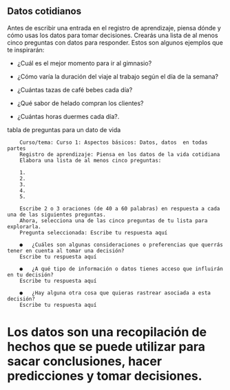 ## Datos cotidianos 

Antes de escribir una entrada en el registro de aprendizaje, piensa dónde y cómo usas los datos para tomar decisiones. Crearás una lista de al menos cinco preguntas con datos para responder. Estos son algunos ejemplos que te inspirarán:

- ¿Cuál es el mejor momento para ir al gimnasio?

-  ¿Cómo varía la duración del viaje al trabajo según el día de la semana?

-   ¿Cuántas tazas de café bebes cada día?

-   ¿Qué sabor de helado compran los clientes?

-   ¿Cuántas horas duermes cada día?.

 tabla de preguntas para un dato de vida 

        Curso/tema: Curso 1: Aspectos básicos: Datos, datos  en todas partes
        Registro de aprendizaje: Piensa en los datos de la vida cotidiana
        Elabora una lista de al menos cinco preguntas:

        1.
        2.
        3.
        4.
        5.

        Escribe 2 o 3 oraciones (de 40 a 60 palabras) en respuesta a cada una de las siguientes preguntas.
        Ahora, selecciona una de las cinco preguntas de tu lista para explorarla.
        Pregunta seleccionada: Escribe tu respuesta aquí

        ●	¿Cuáles son algunas consideraciones o preferencias que querrás tener en cuenta al tomar una decisión?
        Escribe tu respuesta aquí

        ●	¿A qué tipo de información o datos tienes acceso que influirán en tu decisión?
        Escribe tu respuesta aquí

        ●	¿Hay alguna otra cosa que quieras rastrear asociada a esta decisión?
        Escribe tu respuesta aquí


# Los datos son una recopilación de hechos que se puede utilizar para sacar conclusiones, hacer predicciones y tomar decisiones.